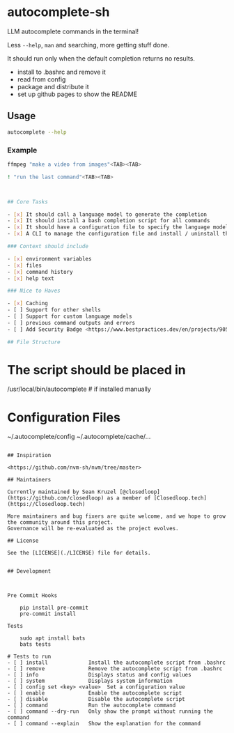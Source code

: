 # autocomplete-sh

LLM autocomplete commands in the terminal!  

Less `--help`, `man` and searching, more getting stuff done.

It should run only when the default completion returns no results.

- install to .bashrc and remove it
- read from config
- package and distribute it
- set up github pages to show the README

## Usage

```bash
autocomplete --help
```

### Example

```bash
ffmpeg "make a video from images"<TAB><TAB>
```

```bash
! "run the last command"<TAB><TAB>
```

```bash


## Core Tasks

- [x] It should call a language model to generate the completion
- [x] It should install a bash completion script for all commands
- [x] It should have a configuration file to specify the language model and API key
- [x] A CLI to manage the configuration file and install / uninstall the bash completion script

### Context should include

- [x] environment variables
- [x] files
- [x] command history
- [x] help text

### Nice to Haves

- [x] Caching
- [ ] Support for other shells
- [ ] Support for custom language models
- [ ] previous command outputs and errors
- [ ] Add Security Badge <https://www.bestpractices.dev/en/projects/9056/edit#all>

## File Structure

```

# The script should be placed in
/usr/local/bin/autocomplete # if installed manually
<!-- /usr/bin/autocomplete # if apt-get install autocomplete -->


# Configuration Files
~/.autocomplete/config
~/.autocomplete/cache/...
```

## Inspiration

<https://github.com/nvm-sh/nvm/tree/master>

## Maintainers

Currently maintained by Sean Kruzel [@closedloop](https://github.com/closedloop) as a member of [Closedloop.tech](https://Closedloop.tech)

More maintainers and bug fixers are quite welcome, and we hope to grow the community around this project.
Governance will be re-evaluated as the project evolves.

## License

See the [LICENSE](./LICENSE) file for details.


## Development



Pre Commit Hooks

    pip install pre-commit
    pre-commit install

Tests

    sudo apt install bats
    bats tests

# Tests to run
- [ ] install             Install the autocomplete script from .bashrc
- [ ] remove              Remove the autocomplete script from .bashrc
- [ ] info                Displays status and config values
- [ ] system              Displays system information
- [ ] config set <key> <value>  Set a configuration value
- [ ] enable              Enable the autocomplete script
- [ ] disable             Disable the autocomplete script
- [ ] command             Run the autocomplete command
- [ ] command --dry-run   Only show the prompt without running the command
- [ ] command --explain   Show the explanation for the command